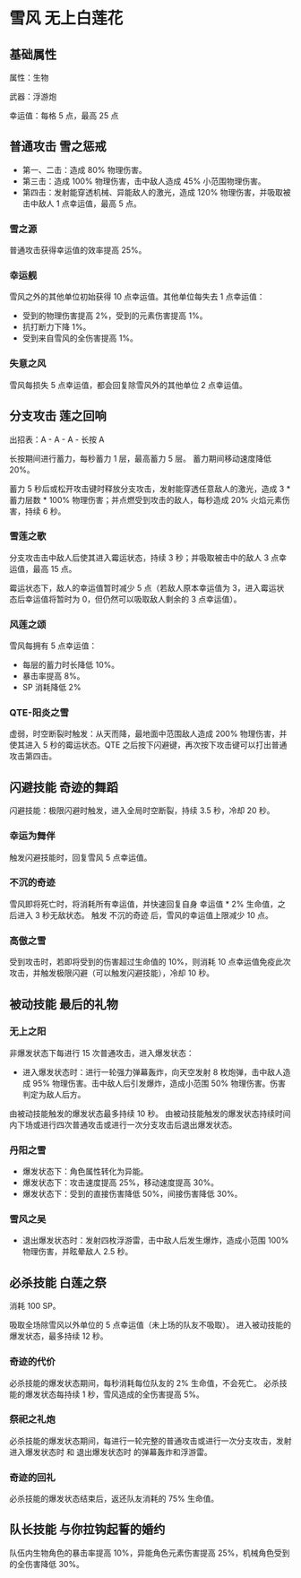 # 雪风 无上白莲花

## 基础属性

属性：生物

武器：浮游炮

幸运值：每格 5 点，最高 25 点

## 普通攻击 雪之惩戒

* 第一、二击：造成 80% 物理伤害。
* 第三击：造成 100% 物理伤害，击中敌人造成 45% 小范围物理伤害。
* 第四击：发射能穿透机械、异能敌人的激光，造成 120% 物理伤害，并吸取被击中敌人 1 点幸运值，最高 5 点。

### 雪之源

普通攻击获得幸运值的效率提高 25%。

### 幸运舰

雪风之外的其他单位初始获得 10 点幸运值。其他单位每失去 1 点幸运值：

* 受到的物理伤害提高 2%，受到的元素伤害提高 1%。
* 抗打断力下降 1%。
* 受到来自雪风的全伤害提高 1%。

### 失意之风

雪风每损失 5 点幸运值，都会回复除雪风外的其他单位 2 点幸运值。

## 分支攻击 莲之回响

出招表：A - A - A - 长按 A

长按期间进行蓄力，每秒蓄力 1 层，最高蓄力 5 层。
蓄力期间移动速度降低 20%。

蓄力 5 秒后或松开攻击键时释放分支攻击，发射能穿透任意敌人的激光，造成 3 * 蓄力层数 * 100% 物理伤害；并点燃受到攻击的敌人，每秒造成 20% 火焰元素伤害，持续 6 秒。

### 雪莲之歌

分支攻击击中敌人后使其进入霉运状态，持续 3 秒；并吸取被击中的敌人 3 点幸运值，最高 15 点。

霉运状态下，敌人的幸运值暂时减少 5 点（若敌人原本幸运值为 3，进入霉运状态后幸运值将暂时为 0，但仍然可以吸取敌人剩余的 3 点幸运值）。

### 风莲之颂

雪风每拥有 5 点幸运值：

* 每层的蓄力时长降低 10%。
* 暴击率提高 8%。
* SP 消耗降低 2%

### QTE-阳炎之雪

虚弱，时空断裂时触发：从天而降，最地面中范围敌人造成 200% 物理伤害，并使其进入 5 秒的霉运状态。QTE 之后按下闪避键，再次按下攻击键可以打出普通攻击第四击。

## 闪避技能 奇迹的舞蹈

闪避技能：极限闪避时触发，进入全局时空断裂，持续 3.5 秒，冷却 20 秒。

### 幸运为舞伴

触发闪避技能时，回复雪风 5 点幸运值。

### 不沉的奇迹

雪风即将死亡时，将消耗所有幸运值，并快速回复自身 幸运值 * 2% 生命值，之后进入 3 秒无敌状态。
触发 不沉的奇迹 后，雪风的幸运值上限减少 10 点。

### 高傲之雪

受到攻击时，若即将受到的伤害超过生命值的 10%，则消耗 10 点幸运值免疫此次攻击，并触发极限闪避（可以触发闪避技能），冷却 10 秒。

## 被动技能 最后的礼物

### 无上之阳

非爆发状态下每进行 15 次普通攻击，进入爆发状态：

* 进入爆发状态时：进行一轮强力弹幕轰炸，向天空发射 8 枚炮弹，击中敌人造成 95% 物理伤害。击中敌人后引发爆炸，造成小范围 50% 物理伤害。伤害判定为敌人后方。

由被动技能触发的爆发状态最多持续 10 秒。
由被动技能触发的爆发状态持续时间内下场或进行四次普通攻击或进行一次分支攻击后退出爆发状态。

### 丹阳之雪

* 爆发状态下：角色属性转化为异能。
* 爆发状态下：攻击速度提高 25%，移动速度提高 30%。
* 爆发状态下：受到的直接伤害降低 50%，间接伤害降低 30%。

### 雪风之吴

* 退出爆发状态时：发射四枚浮游雷，击中敌人后发生爆炸，造成小范围 100% 物理伤害，并眩晕敌人 2.5 秒。

## 必杀技能 白莲之祭

消耗 100 SP。

吸取全场除雪风以外单位的 5 点幸运值（未上场的队友不吸取）。
进入被动技能的爆发状态，最多持续 12 秒。

### 奇迹的代价

必杀技能的爆发状态期间，每秒消耗每位队友的 2% 生命值，不会死亡。
必杀技能的爆发状态每持续 1 秒，雪风造成的全伤害提高 5%。

### 祭祀之礼炮

必杀技能的爆发状态期间，每进行一轮完整的普通攻击或进行一次分支攻击，发射 进入爆发状态时 和 退出爆发状态时 的弹幕轰炸和浮游雷。

### 奇迹的回礼

必杀技能的爆发状态结束后，返还队友消耗的 75% 生命值。

## 队长技能 与你拉钩起誓的婚约

队伍内生物角色的暴击率提高 10%，异能角色元素伤害提高 25%，机械角色受到的全伤害降低 30%。